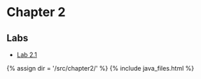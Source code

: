 # Chapter 2
## Labs
* [Lab 2.1](lab2-1.md)

{% assign dir = '/src/chapter2/' %}
{% include java_files.html %}
